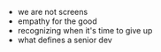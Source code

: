 - we are not screens
- empathy for the good
- recognizing when it's time to give up
- what defines a senior dev
